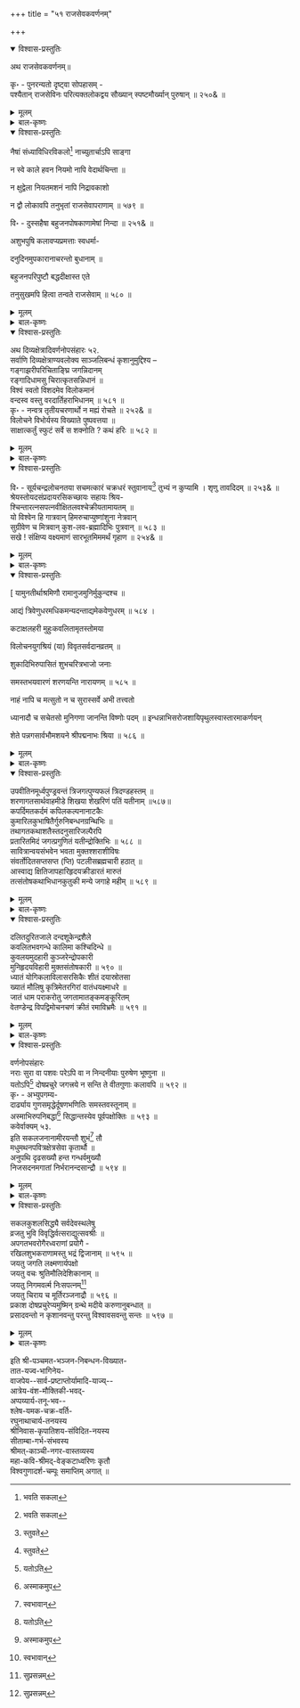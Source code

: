 +++
title = "५१ राजसेवकवर्णनम्"

+++

<details open><summary>विश्वास-प्रस्तुतिः</summary>

अथ राजसेवकवर्णनम्॥

कृ॰ - पुनरन्यतो दृष्ट्वा सोपहासम् -   
पश्यैतान् राजसेविनः परित्यक्तलोकद्वय सौख्यान् स्पष्टमौर्ख्यान् पुरुषान् ॥ २५०& ॥
</details>

<details><summary>मूलम्</summary>

अथ राजसेवकवर्णनम्॥

कृ॰ - पुनरन्यतो दृष्ट्वा सोपहासम् -   
पश्यैतान् राजसेविनः परित्यक्तलोकद्वय सौख्यान् स्पष्टमौर्ख्यान् पुरुषान् ॥ २५०& ॥
</details>

<details><summary>बाल-कृष्णः</summary>

सूत्रमिति । पाणिना हस्तेन निबद्धं त्रिसूत्र्यादिकरणेन निर्मितं, पाणिनिना ऋषिणा बद्धं विरचितं च सूत्रं, यज्ञोपवीतरूपं ग्रन्थरूपं च कण्ठे गले, मुखे च कलयन् उपनयनविधिना, उच्चारणरूपेण च धारयन् सन् अत्रोभयार्थेऽपि "लक्षण हेत्वोः-" इत्यादिना हेतौ शतृप्रत्ययः । तेन सूत्रस्य यथाविधिधारणाद्धेतोरित्यर्थः । अन्यथाऽधिकाराभावात् । सुदृशं स्त्रियं, सुष्ठु ज्ञानं च, अत्र दृशिर्ज्ञानार्थकः । समुद्वहति पाणिग्रहणविधिना स्वीकरोति, प्राप्नोति च । ततः असौ बुधः पण्डितः वर्णादीनां ब्राह्मणादीनां आदिशब्देन ब्रह्मचर्याद्याश्रमग्रहणम् । अक्षरादीनां च    अत्रादिपदेन शब्दादिग्रहः । धर्मान् अध्ययनाध्यापनादीन् ह्रस्व-दीर्घ- पुंलिङ्ग - स्त्रीलिङ्गा- दींश्च बुद्ध्वा ज्ञात्वा विधिवद्यथाविधि प्रयुङ्क्ते आचरति, उच्चारयति च ॥ ५७५ ॥

सख इति । छान्दसान् केवलं वेदमन्त्रपाठकान्, न त्वर्थज्ञान् अर्थचापलेन द्रव्यलोभेन विक्रीयमाणाः मासिकादिवेतनग्रहणेन अध्याप्यमानाः आम्रायाः वेदा यैस्तान् पश्य ॥ २४६& ॥

एतदेव प्रपञ्चयति — आ इति । वित्तचापलेन धनलोभेन आविष्टाः कृतप्रवेशाः, धनार्जनलालसायुक्ता इत्यर्थः । अत एव अप्रहृष्टाः संतोषरहिताः शिष्टा अपि वैदिकाः मासि मासि प्रतिमासं भृतिं वेतनमादाय चिराय संततं वेदान् अध्यापयन्ति शिक्षयन्ति । आः कष्टमिति खेदे ॥ ५७६ ॥

नाध्यापयिष्यन्निति । उपाध्यायलोकाः अध्यापकजनाः शिष्यवर्गान् निगमान् वेदान् श्रमेण स्वोदरनिर्वाहार्थभृतिग्रहणयत्नेन यदि नाध्यापयिष्यन् नाशिक्षयि यन् तर्हि तदा उर्वीतलं भूतलं निर्वेदवादं वेदपाठरहितं अत एव च निर्वितानं यज्ञरहितं " क्रतुविस्तारयोरस्त्री वितानं त्रिषु तुच्छके ।" इत्यमरः । अभविष्यत् किल । अत्र “लिङ्गिमित्ते लृङ् क्रियातिपत्तौ " इत्यनुवर्तमाने "भूते च " इति क्रियाया अनिष्पत्तिरूपेऽर्थे ऌङ् । हन्तेति खेदे । “वेदा हि यज्ञार्थमभिप्रवृत्ताः" इत्यादिवचनप्रामाण्याद्वेदानां यज्ञार्थत्वात्तदभावे यज्ञानामप्यभावः ततश्च भूमौ अन्नाद्यनुत्पत्तेरतीव हानिः स्यादिति भावः । तदुक्तम् - " यज्ञाद्भवति पर्जन्यः पर्जन्यादन्नसंभवः । " इति । एतदभिप्रायमेव भगवानप्याह गीतायाम् - " सहयज्ञाः प्रजाः सृष्ट्वा पुरोवाच प्रजापतिः । अनेन प्रसविष्यध्वमेष वोऽस्त्विष्टकामधुक् ।” इति ॥ ५७७ ॥

विरुद्धमिति । वेदानां अपाये नाशे सति यज्ञानां अभ्युदयः उत्पत्तिः यथाविध्यनुष्ठानमित्यर्थः । न स्यादिति यत् इदं विरुद्धं भाषितं कथितम् । स्मृत्यादावपि तद्विधानादिति भावः॥२४८& ॥

अवगच्छेति । एतत् वेदाध्यापनाभावे निर्वेदवादं निर्वितानं भूतलमित्याद्यस्मत्प्रतिपादितमेव अविरुद्धं यथार्थ, तत्पुनरिति शेषः । अवगच्छ जानीहि ॥ २४९& ॥,

नाम्नेति । यस्मिन् मखे यज्ञे आम्नायज्ञः वेदवित् यजमानतया यष्टृरूपेण स्थितः न भवेत्, तस्यावेदज्ञयजमानस्य समागमतः संसर्गाद्धेतोः सः यज्ञोऽपि न विद्यते आम्नायज्ञो वेदवेत्ता यस्मिन् तथाभूतः वेदविद्यजमानरहित इत्यर्थः । अथवा स यज्ञः नाम्ना संज्ञामात्रेणैव, न तु विधिना वेदमन्त्रपाठाभावात् । न भवेत् किम् ? अपि तु भवेदेवेति कृत्वा जगतो निर्वेदवादत्वेऽतीव महती हानिः स्यादिति भावः ॥ ५७८ ॥

पश्येति । परित्यक्तं लोकद्वयस्य ऐहिकामुष्मिकरूपस्य तत्र यथाविधि कर्मानु- ष्ठानाभावात्परलोकस्य सततराजकार्यपरत्वाद्यथाकालं भोजनसुखनिद्राद्यभावादितर- लोकोपयोगाभावात्तत्तिरस्कारभाजनत्वाच्चास्यापि लोकस्येति बोध्यम् । सौख्यं यैस्तान् अत एव स्पष्टम् अभिव्यक्तं मौर्ख्यं मूर्खत्वं येषां तान् राजसेविनः पुरुषान् पश्य ॥ २५०& ॥
</details>

<details open><summary>विश्वास-प्रस्तुतिः</summary>

नैषां संध्याविधिरविकलो[^732] नाच्युतार्चाऽपि साङ्गा

[^732]:
     भवति सकला


न स्वे काले हवन नियमो नापि वेदार्थचिन्ता ॥

न क्षुद्वेला नियतमशनं नापि निद्रावकाशो

न द्वौ लोकावपि तनुभृतां राजसेवापराणाम् ॥ ५७९ ॥

वि॰ - दुस्सहैषा बहुजनपोषकाणामेषां निन्दा ॥ २५१& ॥

अशुभपुषि कलावप्यप्रमत्ताः स्वधर्मा-

दनुदिनमुपकारानाचरन्तो बुधानाम् ॥

बहुजनपरिपुष्टौ बद्धदीक्षास्त एते

तनुसुखमपि हित्वा तन्वते राजसेवाम् ॥ ५८० ॥
</details>

<details><summary>मूलम्</summary>

नैषां संध्याविधिरविकलो[^732] नाच्युतार्चाऽपि साङ्गा

[^732]:
     भवति सकला


न स्वे काले हवन नियमो नापि वेदार्थचिन्ता ॥

न क्षुद्वेला नियतमशनं नापि निद्रावकाशो

न द्वौ लोकावपि तनुभृतां राजसेवापराणाम् ॥ ५७९ ॥

वि॰ - दुस्सहैषा बहुजनपोषकाणामेषां निन्दा ॥ २५१& ॥

अशुभपुषि कलावप्यप्रमत्ताः स्वधर्मा-

दनुदिनमुपकारानाचरन्तो बुधानाम् ॥

बहुजनपरिपुष्टौ बद्धदीक्षास्त एते

तनुसुखमपि हित्वा तन्वते राजसेवाम् ॥ ५८० ॥
</details>

<details><summary>बाल-कृष्णः</summary>

एतदेव स्पष्टमाह - नैषामिति । एषां राजसेवापराणां जनानां संध्यायाः विधिरनुष्टानम् अविकलः यथोक्तः न भवति, एषामिति प्रतिवाक्यं योजनीयम् । अच्युतस्य भगवतो विष्णोः अर्चा पूजापि साङ्गा संपूर्ण न भवति । एतेन संध्या - पूजादिकं यद्यपि एतैः कृतं तथापि तन्मनःपूर्वकं यथाविधि न भवति, किंतु कथमपि केवलमाचमनादिमात्रेण गन्ध-पुष्पादिमात्रसमर्पणेन चेति बोध्यम् । तथा स्वे प्रातर्मध्याह्नादिशास्त्र- विहिते काले हवनस्य औपासन-वैश्वदेवादेर्नित्यमागन्तुसाधनस्य कर्मणः नियमः नियताचरणरूपः “नियमस्तु स यत्कर्म नित्यमागन्तुसाधनम् ।" इत्यमरः । न भवति । वेदस्य अर्थचिन्ता अभिधेयविचारोऽपि न भवति । एतावता पारलौकिक सौख्याभाव मुक्त्वा ऐहलौकिक माह — नेति । क्षुधः बुभुक्षायाः वेलायां नियतं सम्यकूपाचितं उदरपूर्ति पर्याप्तं वा अशनं भोजनं न, तथा भोजनोत्तरं निशायां वा निद्रायाः अवकाशः अवधिः निश्चिन्ततया प्रातः कालपर्यन्तः कालो वा न अस्ति । एवं राज्ञः सेवापराणां तनुभृतां जनानां द्वौ लोकावपि द्वयोर्लोकयोरपि सौख्ये इत्यर्थः । न भवतः ॥ ५७९॥ दुःसहेति । बहुजनानां पोषकाणां यथोक्ततया तत्कार्यकरणादित्यर्थः । एषां राजसेवकानामेषा त्वत्कृता निन्दा दुःसहा श्रोतुमशक्या ॥ २५१& ॥

अशुभेति । अशुभानि पापसंपादकानि कर्माणि पुष्णाति वर्धयतीति तत्पुषि कलौ युगेऽपि स्वधर्मात् स्वाचारात् अप्रमत्ताः स्वाचारे सावधानाः सन्त इत्यर्थः । बहूनां स्वकीयानां जनानां परिपुष्टौ परिपोषणे बद्धा स्वीकृता दीक्षा व्रतं यैस्ते एते राजसेवकाः अनुदिनं प्रतिदिनं बुधानां पण्डितानां उपकारान् आचरन्तः कुर्वन्तः सन्तः, तनुसुखं शरीरसुखं यथाकालं पर्याप्तभोजन-निद्रादिरूपमपि हित्वा त्यक्त्वा राज्ञः सेवां तन्वते कुर्वन्ति । यथाकालं भोजन निद्राद्यसेवनं संध्या-पूजाद्यनाचरणं चापि लोकोपकारार्थमेव ततश्चोत्तमलोकप्राप्तिरत्रापि मानश्चेति द्वयमपि सिध्यतीतिभावः ॥ ५८० ॥
</details>

<details open><summary>विश्वास-प्रस्तुतिः</summary>

अथ दिव्यक्षेत्रादिवर्णनोपसंहारः ५२.   
सर्वाणि दिव्यक्षेत्राण्यवलोक्य साञ्जलिबन्धं कृशानुमुद्दिश्य –   
गङ्गाझरीपरिचिताङ्घ्रि जगन्निदानम्   
रङ्गादिधामसु चिरात्कृतसन्निधानं ॥   
विश्वं स्वतो विशदमेव विलोकमानं   
वन्दस्व वस्तु वरदार्तिहराभिधानम् ॥ ५८१ ॥   
कृ॰ - नन्वत्र तृतीयचरणार्थो न मह्यं रोचते ॥ २५२& ॥   
विलोचने विभोर्यस्य विख्याते पुष्पवत्तया ॥   
साक्षात्कर्तुं स्फुटं सर्वे स शक्नोति ? कथं हरिः ॥ ५८२ ॥
</details>

<details><summary>मूलम्</summary>

अथ दिव्यक्षेत्रादिवर्णनोपसंहारः ५२.   
सर्वाणि दिव्यक्षेत्राण्यवलोक्य साञ्जलिबन्धं कृशानुमुद्दिश्य –   
गङ्गाझरीपरिचिताङ्घ्रि जगन्निदानम्   
रङ्गादिधामसु चिरात्कृतसन्निधानं ॥   
विश्वं स्वतो विशदमेव विलोकमानं   
वन्दस्व वस्तु वरदार्तिहराभिधानम् ॥ ५८१ ॥   
कृ॰ - नन्वत्र तृतीयचरणार्थो न मह्यं रोचते ॥ २५२& ॥   
विलोचने विभोर्यस्य विख्याते पुष्पवत्तया ॥   
साक्षात्कर्तुं स्फुटं सर्वे स शक्नोति ? कथं हरिः ॥ ५८२ ॥
</details>

<details><summary>बाल-कृष्णः</summary>

गङ्गेति । गङ्गायाः झर्या प्रवाहेण परिचितौ समाश्रितौ अङ्गी चरणौ यस्य तत्, पक्षे गङ्गाझर्या परिचिता सततनिवासरूपेणाश्रिताः अङ्गयः शिफा इव अङ्गयः जटा इत्यर्थः । यस्य तत् इति च जगतो विश्वस्य निदानमादिकारणं उत्पादकमिति यावत् । अत एव विश्वं स्वसृष्टं निखिलं जगत् स्वत एव विशदं सुप्रसन्नं यथा भवति तथा विलोकमानं रङ्गादिधामसु श्रीरङ्ग द्वारावती - जम्बूकेश्वरप्रभृतिषु पुण्यक्षेत्रेषु चिरात् बहुकालपर्यन्तं कृतं संनिधानं सामीप्यं येन तथाभूतं अत एव वरदानि इच्छित फलप्रदानि आर्तिहराणि तापत्रयादिपीडापरिहराणि च अभिधानानि हरि श्रीकृष्ण- हर शिव-साम्बादीनि नामानि यस्य तत् वसति निखिलप्राणिनां मनसि इति वस्तु निखिलप्राणिमात्रान्तर्यामिरूपमिति यावत् । 'वस निवासे' इति धातोः “वसे- स्तुन्" इत्यौणादिकस्तुन् प्रत्ययः । परमात्मरूपं वन्दस्व अभिवादय । हे कृशानो ! त्वमिति शेषः ॥ ५८१ ॥

अत्रेति । अत्र श्लोके तृतीयचरणस्य 'विश्वं स्वतः' इत्यादेः अर्थः स्वत एव जगदवलोकनकर्तृत्वरूपः मह्यं न रोचते ॥ २५२& ॥

विलोचन इति । यस्य विभोः प्रभोः विलोचने द्वे नेत्रे, अत्र द्विवचनेन तृतीय- नेत्राभावः सूचितः । पुष्पं तदाकारो दृष्टिप्रतिबन्धकरः कनीनिकायां जायमानो रोग- विशेषः अस्ति ययोस्ते तयोर्भावस्तत्ता तया, "पुष्पं विकास आर्तवे । धनदस्य विमाने च कुसुमे नेत्ररुज्यपि ।" इति हैमः । पुष्पवन्तौ चन्द्रसूर्यौ तद्रूपेण चेति । विख्याते प्रसिद्धे स्तः । स हरिः विष्णुः, न तु हरः, तस्य तृतीयलोचनस्य विद्यमानत्वादित्यर्थः । सर्वं विश्वं साक्षात् प्रत्यक्षं स्फुटं कर्तुं स्पष्टतया द्रष्टुं कथं शक्नोति समर्थो भवति ? वस्तुतस्तु ‘विलोचने विख्याते पुष्पवत्तया' इत्युपलक्षणम् । तेन श्रोत्रे दिशः पादौ भूमिः, उदरमाकाशः, इत्यादि यथायथमूह्यम् । तेन च विश्वव्यापकतोक्ता । ततश्च य एवं तद्रूपतया व्यापकः स हरिः स्वस्मात् विश्वं पृथकू द्रष्टुं - कथं शक्नोतीति प्रश्नाभिप्रायः ॥ ५८२ ॥
</details>

<details open><summary>विश्वास-प्रस्तुतिः</summary>

वि॰ - सूर्यचन्द्रलोचनतया सचमत्कारं चक्रधरं स्तुवानाय[^733] तुभ्यं न कुप्यामि । शृणु तावदिदम् ॥ २५३& ॥   
श्रेयस्तोयदसंप्रदायरसिकच्छायः सहायः श्रिय-   
श्चिन्तारत्नसपत्नवीक्षितलवश्चेक्रीयतामायतम् ॥   
यो विश्वेन हि गात्रवान् हिमरुचाप्युष्णांशुना नेत्रवान्   
सुग्रीवेण च मित्रवान् कुश-लव-ब्रह्मादिभिः पुत्रवान् ॥ ५८३ ॥   
सखे ! संक्षिप्य वक्ष्यमाणं सारभूतमिममर्थं गृहाण ॥ २५४& ॥

[^733]:
     स्तुवते
</details>

<details><summary>मूलम्</summary>

वि॰ - सूर्यचन्द्रलोचनतया सचमत्कारं चक्रधरं स्तुवानाय[^733] तुभ्यं न कुप्यामि । शृणु तावदिदम् ॥ २५३& ॥   
श्रेयस्तोयदसंप्रदायरसिकच्छायः सहायः श्रिय-   
श्चिन्तारत्नसपत्नवीक्षितलवश्चेक्रीयतामायतम् ॥   
यो विश्वेन हि गात्रवान् हिमरुचाप्युष्णांशुना नेत्रवान्   
सुग्रीवेण च मित्रवान् कुश-लव-ब्रह्मादिभिः पुत्रवान् ॥ ५८३ ॥   
सखे ! संक्षिप्य वक्ष्यमाणं सारभूतमिममर्थं गृहाण ॥ २५४& ॥

[^733]:
     स्तुवते
</details>

<details><summary>बाल-कृष्णः</summary>

सूर्य-चन्द्रेति । सूर्य-चन्द्रलोचनतया तद्रूपेणेत्यर्थः । सचमत्कारं अर्थद्वयबोधकशब्दप्रयोगसहितं यथा तथा चक्रधरं विष्णुं स्तुवानाय तस्य स्तुतिं कुर्वते तुभ्यं न कुप्यामि । " क्रुध द्रुह – ” इत्यादिना चतुर्थी । वस्तुतो दूषणाभावादित्यर्थः ॥ २५३॥

श्रेय इति । तोयदस्य मेघस्य संप्रदायः रीतिः वर्णरूप इत्यर्थः । तस्मिन् रसिका छाया कान्तिर्यस्य सः, पक्षे तोयदानां संप्रदायो मार्गः व्योमरूपः स एव रसिकाः स्निग्धाः छाया इव छायाः केशाः यस्य सः भगवान् व्योमकेशः शिव इत्यर्थः । श्रियः लक्ष्म्याः, अणिमाद्यष्टविधैश्वर्यस्य च "लक्ष्मी - सरखती-धा ( ? ) त्रिवर्गसंपद-विभूति-शोभासु । उपकरणवेशरचनाविधानेषु च श्रीरिति प्रथिता । " इति व्याडिः । सहायः पतिः, पोषकच अत एव चिन्तारत्नं चिन्तामणिः तस्य सपत्नः सदृशः वीक्षितस्य अवलोकनस्य लवः लेशः कटाक्ष इत्यर्थः । यस्य सः भक्तेभ्य इष्टफलप्रद इत्यर्थः । आयतं विस्तृतं श्रेयः चेक्रीयतां भृशं करोतु । करोतेर्यङि " रीङ् ऋतः " इति रीङादेशः । कथंभूतः सः । यः प्रभुः विश्वेन गात्रवान् देहवान् " आत्मा वा इदमेक एवाम आसीत् " " स भूमिं विश्वतो वृत्वाऽत्यतिष्ठद्दशाङ्गुलम् । पुरुष एवेदं सर्व" इत्यादिश्रुतिभ्यः । हिरवधारणार्थकः । हिमा शीतला रुक् कान्तिर्यस्य सः तेन चन्द्रेण अपिः समुच्चायकः । उष्णाः अंशवः किरणाः, ज्वालाच यस्य तेन सूर्येण अग्निना चापि नेत्रवान् चन्द्र- सूर्यनेत्रो विष्णुः, अग्निनेत्रः शिवश्चेत्यर्थः । सुग्रीवेण एतन्नामकवानरेण मित्रवान् स्नेहसंपादकः, रामावतारे इत्यर्थः । कुशः लवश्व, एतौ रामावतारोत्पन्नौ । ब्रह्मा च ते आदयः मुख्याः येषु इन्द्रादिषु तैः, पक्षे कुशलं कल्याणं वान्ति प्राप्नुवन्तीति कुशलवाः अखण्डकल्याणसंपन्ना इत्यर्थः । ये ब्रह्मादयः आदिशब्देन विष्णु-शक्रा- दिग्रहणम् । तैश्च पुत्रवान् पुत्रयुक्तः । एतादृशमहासामर्थ्यसंपन्नः शिवो विष्णुश्चेति बोध्यम् ॥ ५८३ ॥

सख इति । संक्षिप्य सर्वमप्येकीकृत्य अत एव सारभूतं वक्ष्यमाणं अनुपदमेव कथ्यमानं अर्थमभिधेयं गृहाण शृणु ॥ २५४& ॥
</details>

<details open><summary>विश्वास-प्रस्तुतिः</summary>

[ यामुनतीर्थाश्रमिणौ रामानुजमुनिर्मुकुन्दश्च ॥

आद्यं त्रिवेणुधरमधिकमन्यदन्ताद्यमेकवेणुधरम् ॥ ५८४ ।

कटाक्षलहरी मुहुःकवलितामृतस्तोमया

विलोचनयुगश्रियं (या) विवृतसर्वदानव्रतम् ॥

शुकादिभिरुपासितं शुभचरित्रभाजो जनाः

समस्तभयवारणं शरणयन्ति नारायणम् ॥ ५८५ ॥

नाहं नापि च मत्सुतो न च सुरास्सर्वे अभी तत्त्वतो

ध्यानादौ च सचेतसो मुनिगणा जानन्ति विष्णोः पदम् ॥ इन्धन्नाभिसरोजशायिपृथुलस्वास्तारमाकर्णयन्

शेते पन्नगसार्वभौमशयने श्रीपद्मनाभः श्रिया ॥ ५८६ ॥
</details>

<details><summary>मूलम्</summary>

[ यामुनतीर्थाश्रमिणौ रामानुजमुनिर्मुकुन्दश्च ॥

आद्यं त्रिवेणुधरमधिकमन्यदन्ताद्यमेकवेणुधरम् ॥ ५८४ ।

कटाक्षलहरी मुहुःकवलितामृतस्तोमया

विलोचनयुगश्रियं (या) विवृतसर्वदानव्रतम् ॥

शुकादिभिरुपासितं शुभचरित्रभाजो जनाः

समस्तभयवारणं शरणयन्ति नारायणम् ॥ ५८५ ॥

नाहं नापि च मत्सुतो न च सुरास्सर्वे अभी तत्त्वतो

ध्यानादौ च सचेतसो मुनिगणा जानन्ति विष्णोः पदम् ॥ इन्धन्नाभिसरोजशायिपृथुलस्वास्तारमाकर्णयन्

शेते पन्नगसार्वभौमशयने श्रीपद्मनाभः श्रिया ॥ ५८६ ॥
</details>

<details><summary>बाल-कृष्णः</summary>

इतः परं ' यामुनतीर्थ - इत्यादयो द्वादश श्लोकाः अस्मत्संपादितादर्श- पुस्तकेऽन्येषु पुस्तकेषु च नैवोपलभ्यन्ते । किन्तु अत्रत्यमुद्रितैकस्मिन् पुस्तके एव दृश्यन्ते । अत एव ते रामानुजीयमतपक्षपातिना केनचित्प्रक्षिप्ता एवेति भाति, तेषु कतिचिदतीव विसंबद्धाः पूर्वापरसंबन्ध रहिताश्च कतिचिच्च सुसंबद्धाः इति ये प्रतीतास्ते एवात्र मूले निवेशिताः यथामति व्याख्याताश्चापि -- यामुनेति । यामुनतीर्थेन एतन्नामकगुरुणा प्रोक्तः उपदिष्ट इति यावत् । आश्रमः चतुर्थः संन्यासः अस्यास्तीति तदाश्रमी, यमुनैव यामुनं तच्च तत्तीर्थे च यामुनतीर्थं तत्र तत्संनिधावित्यर्थः । आश्रमः निवासः यस्यास्तीति तदाश्रमी तौ, एकः रामानुजमुनिः अन्यश्च मुकुन्दः श्रीकृष्णः । द्वयोस्तारतम्यमाह - - आद्यं प्रथमं श्रीरामानुजरूपं त्रिवेणुधरं संन्यासाश्रमित्वात् त्रिदण्डधरं अत एव अधिकं अन्यस्मात् श्रेष्ठं, अन्य- मुकुन्दात्मकं च एकस्यैव वेणोः वाद्यविशेषस्य धरं धारकं अत एव अन्तः लुप्तः आद्य इति शब्दो यस्मात् तथाभूतं, पूर्वस्मान्नयूनमित्यर्थः । वस्तुतस्तु अन्तः प्रलयः आद्यः सर्गश्च अर्थाज्जगतः तौ यस्मात् तत् एतदुपलक्षणं स्थितेरपि । तेन जगतः सर्ग- स्थितिलयकरमित्यर्थः ॥ ५८४ ॥

कटाक्षेति । कटाक्षाणां अपाङ्गदर्शनानां लहरीभिः मुहुर्वारंवारं कवलितः ग्रस्तः अमृतस्य स्तोमः निधिर्यया तया विलोचनयोर्नेत्रयोर्युगस्य द्वयस्य श्रिया विवृतं प्रकटीकृतं सर्वदानस्य भक्तेभ्यः सर्वस्वार्पणस्य व्रतं येन तं शुकादिभिः, आदिशब्देन नारद-सनकादिमुनिग्रहणम् । मुनिभिः उपासितं सेवितं, समस्तानां सकलानां भयानां वारणं निवारणं यस्मात् तं नारायणं शुभानि कल्याणावहानि चरित्राणि भजन्तीति तद्भाजः, सत्कर्मकर्तार इत्यर्थः । जनाः शरणयन्ति शरणं कुर्वन्ति, स्वरक्षकं ज्ञात्वा भजन्तीत्यर्थः ॥ ५८५ ॥

नाहमिति । इन्धत् दीप्तिमत् यन्नाभिसरोजं नाभिकमलं तस्मिन् शायिनः निवासिनः अर्थाद्ब्रह्मणः पृथुलं महान्तम् उचैरुच्चारितमित्यर्थः । स्वास्तारं वेदमन्त्रयुक्तं निजस्तवं आकर्णयन् शृण्वन् पन्नगसार्वभौमशयने श्रीशेषशयने श्रीपद्मनाभः विष्णुः श्रिया लक्ष्म्या सह शेते स्वपिति कीदृशं वास्तारं विष्णोर्भगवतः पदं अहं न जानामि, मम सुतः पुत्रोऽपि न जानाति, किंच अमी शकादयः सुरा देवा अपि न जानन्ति, किंतु ध्यानादौ तद्रूपैकतानचित्तवृत्त्यादौ आदिशब्देन धारणा-समाध्यादेः ग्रहणम् । सचेतसः सावधानान्तःकरणाः मुनिगणा एव तत्त्वतो जानन्ति ॥५८६॥
</details>

<details open><summary>विश्वास-प्रस्तुतिः</summary>

उपवीतिनमूर्ध्वपुण्ड्रवन्तं त्रिजगत्पुण्यफलं त्रिदण्डहस्तम् ॥   
शरणागतसार्थवाहमीडे शिखया शेखरिणं पतिं यतीनाम् ॥५८७॥   
कपर्दिमतकर्दमं कपिलकल्पनानाटकैः   
कुमारिलकुभाषितैर्गुरुनिबन्धनग्रन्थिभिः ॥   
तथागतकथाशतैस्तदनुसारिजल्पैरपि   
प्रतारितमिदं जगत्प्रगुणितं यतीन्द्रोक्तिभिः ॥ ५८८ ॥   
सावित्रान्वयसंभवेन भवता मुक्तश्शराशीविषः   
संवर्तोदितसप्तसप्त (प्ति) पटलीसब्रह्मचारी हठात् ॥   
आस्वाद्य क्षितिजापहारिहृदयक्रीडारतं मारुतं   
तत्संतोषकथाभिधानकुतुकी मन्ये जगाहे महीम् ॥ ५८९ ॥
</details>

<details><summary>मूलम्</summary>

उपवीतिनमूर्ध्वपुण्ड्रवन्तं त्रिजगत्पुण्यफलं त्रिदण्डहस्तम् ॥   
शरणागतसार्थवाहमीडे शिखया शेखरिणं पतिं यतीनाम् ॥५८७॥   
कपर्दिमतकर्दमं कपिलकल्पनानाटकैः   
कुमारिलकुभाषितैर्गुरुनिबन्धनग्रन्थिभिः ॥   
तथागतकथाशतैस्तदनुसारिजल्पैरपि   
प्रतारितमिदं जगत्प्रगुणितं यतीन्द्रोक्तिभिः ॥ ५८८ ॥   
सावित्रान्वयसंभवेन भवता मुक्तश्शराशीविषः   
संवर्तोदितसप्तसप्त (प्ति) पटलीसब्रह्मचारी हठात् ॥   
आस्वाद्य क्षितिजापहारिहृदयक्रीडारतं मारुतं   
तत्संतोषकथाभिधानकुतुकी मन्ये जगाहे महीम् ॥ ५८९ ॥
</details>

<details><summary>बाल-कृष्णः</summary>

उपवीतिनमिति । उपवीतिनं यज्ञोपवीतयुक्तं, रामानुजीय संप्रदाये संन्यासिनामपि यज्ञोपवीत धारणविधानात् । ऊर्ध्वपुण्ड्रेण भाले ऊर्ध्ववर्तिगोपीचन्दनतिलकेन युक्तं त्रिजगतः त्रैलोक्यस्य पुण्यफलं मूर्तिमत्, त्रयो दण्डाः " वाग्दण्डोऽथ मनो- दण्ड : कायदण्डस्तथैव च । यस्यैते निहिता बुद्धौ त्रिदण्डीति स उच्यते ॥" इत्यनेन संन्यासिनो विहितास्ते हस्ते स्वाधीना यस्य सः तं शिखया शेखरिणं शिरोभूषणयुक्तं शरणागतानां सार्थवाहं धनिकं अभीष्टपूरकत्वात् । यतीनां संन्यासिनां पतिं श्रीरामानुजं ईडे स्तौमि । एतद्वर्णनेन श्रीरामानुजयतीनां शिखात्यागो नोक्त इति भाति ॥५८७॥

कपर्दीति । कपर्दिनः शिवस्य यन्मतं शैवागमप्रोक्तं जटाकौपीनादिधारणरूपं यथाशास्त्राचारराहित्यादिकं च तेन कर्दमं कर्दमसदृशकालुष्ययुक्तं, एतद्वर्णनं केवलमेकदेशि पक्षपातयुक्तं तत्त्वविवेकशून्यं चेति ज्ञेयम् । कपिलस्य मुनेः कल्पना नाटकैः श्रुत्यादिप्रामाण्याङ्गीकारपूर्वकं केवलं मनः कल्पितलोकमोहकैः सांख्यशास्त्रवचनरूपैः, कुमारिलस्य मीमांसाशास्त्रप्रवर्तकस्य कुत्सितैर्भाषितैः, ईश्वरास्तित्वानङ्गीकारात् । अत एव गुरूणि महान्ति बन्धनानि पुनः पुनर्जन्म-मरणादिरूपाणि येभ्यस्तथाभूतैर्ग्रन्थिभिः तत्सदृशैरित्यर्थः । तथागतस्य बुद्धस्य "सर्वज्ञः सुगतो बुद्धो धर्मराजस्तथागतः " इत्यमरः ।कथाशतैः, तदनुसारिणां बुद्धमतानुयायिनां जल्पैर्भाषणैश्चापि इदं जगत् प्रतारितं वञ्चितं, तत् यतीन्द्रस्य रामानुजस्य उक्तिभिः उपनिषद्भाष्यादिग्रन्थरूपाभिः प्रकर्षेण गुणितं व्यवस्थापितम् ॥ ५८८ ॥

सावित्रेति । हे राम ! इति शेषः । सवितुः सूर्यस्यायं सावित्रः स चासावन्वयो वंशश्च तत्र संभव उत्पत्तिर्यस्य तेन भवता त्वया, दशाननवधेच्छयेति शेषः । शरो बाण एव आशीविषः सर्पः यो मुक्तः खशरासनात्प्रेरितः सः संवर्ते प्रलये “संवर्तः प्रलयः कल्पः" इत्यमरः । उदिता उदयं प्राप्ता ये सप्त सप्तसंख्याकाः सप्तयोऽश्वा येषां ते "घोटके वीति- तुरग - तुरङ्गाश्व- तुरङ्गमाः । वाजि - वाहावे - गन्धर्व - हय-सैन्धव- सप्तयः ।" इत्यमरः । सप्तसप्तयः सूर्याः तेषां पटली समुदायः तया सब्रह्मचारी सदृशः सन्, हठात् प्रसह्य क्षितिजापहारिणः सीतापहर्तुं रावणस्य हृदयक्रीडायां रत- मासक्तं मारुतं प्राणवायुं आखाद्य भक्षयित्वा रावणप्राणमपहृत्येत्यर्थः । तेन रावण- हृत्स्थवातास्वादनेन यः संतोषस्तस्माद्धेतोः कथाभिधानस्य श्रीरामचरितकथनस्य कुतुकं कौतुकं यस्यास्तीति तत्कुतुकी सन् महीं पृथ्वीं जगाहे लुलोड इति अहं मन्ये । स एवायं सांप्रतं रामानुजरूपेणावततारेति मन्ये इत्यर्थः ॥ ५८९ ॥
</details>

<details open><summary>विश्वास-प्रस्तुतिः</summary>

दलितदुरितजाले दन्दशूकेन्द्रशैले   
कवलितभवगन्धे कालिमा कश्चिदिन्धे ॥   
कुवलयमुदहारी कुञ्जरेन्द्रोपकारी   
मुनिहृदयविहारी मुक्तसंतोषकारी ॥ ५९० ॥   
ध्यातं योगिकलाविलासरसिकैः शीतं दयास्रोतसा   
ख्यातं मौलिषु कृत्रिमेतरगिरां वातंधयक्ष्माधरे ॥   
जातं धाम पराकरोतु जगतामातङ्कमङ्कूरितम्   
वेतण्डेन्द्र विपद्विमोचनचणं क्रीतं रमाविभ्रमैः ॥ ५९१ ॥
</details>

<details><summary>मूलम्</summary>

दलितदुरितजाले दन्दशूकेन्द्रशैले   
कवलितभवगन्धे कालिमा कश्चिदिन्धे ॥   
कुवलयमुदहारी कुञ्जरेन्द्रोपकारी   
मुनिहृदयविहारी मुक्तसंतोषकारी ॥ ५९० ॥   
ध्यातं योगिकलाविलासरसिकैः शीतं दयास्रोतसा   
ख्यातं मौलिषु कृत्रिमेतरगिरां वातंधयक्ष्माधरे ॥   
जातं धाम पराकरोतु जगतामातङ्कमङ्कूरितम्   
वेतण्डेन्द्र विपद्विमोचनचणं क्रीतं रमाविभ्रमैः ॥ ५९१ ॥
</details>

<details><summary>बाल-कृष्णः</summary>

दलितेति । दलितं विनाशितं दुरितानां पापानां जालं समूहो येन तस्मिन् कवलितः भक्षितः विनाशित इति यावत् । भवस्य संसारस्य गन्धः संबन्धो येन तस्मिन् “गन्धो गन्धक आमोदे लेशे संबन्ध - गर्वयोः ।" इति यादवः । दन्दशूके- न्द्रशैले शेषाद्री कुवलयानां कमलानां मुदं हरतीति यथाभूतः कुञ्जरेन्द्रोपकारी गजेन्द्रोद्धारकः मुक्तानां संतोषं करोतीति तत्कारी अत एव मुनीनां मननशीलानां हृदयेऽन्तःकरणे विहर्तुं शीलं यस्येति तथाभूतः कश्चिदलौकिकः कालिमा नीलिमा श्रीनिवासरूपः इन्धे प्रकाशते ॥ ५९० ॥

ध्यातमिति । दयायाः स्रोतसा प्रवाहेण शीतम् अत एव योगिनां कलानां ध्यान-धारणादीनां ये विलासा आनन्दास्तेषु रसिकैः सततं योगाभ्यासासक्त चित्तैरित्यर्थः । ध्यातं कृत्रिमेतरगिरां वेदवाणीनां मौलिषु उपनिषत्सु ख्यातं प्रसिद्धं वेतण्डेन्द्रस्य गजेन्द्रस्य विपद्विमोचनेन ग्राहकृतदुःखनिवारणेन वित्तं ख्यातमिति तच्चणं " तेन वित्तः" इति चणम् प्रत्ययः । रमाया लक्ष्म्याः विभ्रमैर्विलासैः क्रीतं वशीकृतं वातंधयक्ष्माधरे शेषशैले जातमुत्पन्नं, वातंधयेत्यत्र "वातं शुनी-तिल " इत्यादिवार्तिकेन वातोपपदस्य घेटः खश् “अरुर्द्विषद् - " इत्यादिना मुमागमश्च । धाम तेजः अङ्कुरितमुत्पन्नं जगतां आतङ्कं तापं "रुक्-ताप-शङ्कास्वातङ्कः" इत्यमरः । पराकरोतु दूरीकरोतु ॥ ५९१ ॥
</details>

<details open><summary>विश्वास-प्रस्तुतिः</summary>

वर्णनोपसंहारः   
नराः सुरा वा पशवः परेऽपि वा न निन्दनीयाः पुरुषेण भूष्णुना ॥   
यतोऽपि[^734] दोषप्रचुरे जगत्त्रये न सन्ति ते वीतगुणाः कलावपि ॥ ५९२ ॥   
कृ॰ - अभ्युपगम्य-   
दार्ढ्याय गुणसमृद्धेर्दूषणभणितिः समस्तवस्तूनाम् ॥   
अस्माभिरुपनिबद्धा[^735] सिद्धान्तस्येव पूर्वपक्षोक्तिः ॥ ५९३ ॥   
कवेर्वाक्यम् ५३.   
इति सकलजनानामीरयन्तौ शुभं[^736] तौ   
मधुमथनपवित्रक्षेत्रसेवा कृतार्थौ ॥   
अनुपथि दृढसख्यौ हन्त गन्धर्वमुख्यौ   
निजसदनमगातां निर्भरानन्दसान्द्रौ ॥ ५९४ ॥

[^734]:
     यतोऽति


[^735]:
     अस्माकमुप


[^736]:
     स्वभावान्
</details>

<details><summary>मूलम्</summary>

वर्णनोपसंहारः   
नराः सुरा वा पशवः परेऽपि वा न निन्दनीयाः पुरुषेण भूष्णुना ॥   
यतोऽपि[^734] दोषप्रचुरे जगत्त्रये न सन्ति ते वीतगुणाः कलावपि ॥ ५९२ ॥   
कृ॰ - अभ्युपगम्य-   
दार्ढ्याय गुणसमृद्धेर्दूषणभणितिः समस्तवस्तूनाम् ॥   
अस्माभिरुपनिबद्धा[^735] सिद्धान्तस्येव पूर्वपक्षोक्तिः ॥ ५९३ ॥   
कवेर्वाक्यम् ५३.   
इति सकलजनानामीरयन्तौ शुभं[^736] तौ   
मधुमथनपवित्रक्षेत्रसेवा कृतार्थौ ॥   
अनुपथि दृढसख्यौ हन्त गन्धर्वमुख्यौ   
निजसदनमगातां निर्भरानन्दसान्द्रौ ॥ ५९४ ॥

[^734]:
     यतोऽति


[^735]:
     अस्माकमुप


[^736]:
     स्वभावान्
</details>

<details><summary>बाल-कृष्णः</summary>

नरा इति । भूष्णुना भवनशीलेन भूधातोः “ग्ला-जि- स्थश्च ग्नुः" इति चकारात् ग्नुप्रत्ययः । “भूष्णुर्भविष्णुर्भविता वर्तिष्णुर्वर्तनः समौ ।" इत्यमरः । पुरुषेण नराः मनुष्याः, वा चकारार्थकः । सुरा देवाश्च पशवः, परे पक्ष्यादयोऽपि च न निन्दनीयाः । यतो यस्मात् कारणात् दोषैः प्रचुरे बहुलेsपि जगत्रये त्रैलोक्ये अस्मिन् कलियुगेऽपि ये वीताः गताः गुणाः येषां तथाभूताः जनाः ते सर्वेऽपि न सन्ति । किंतु केचिद्गुणयुक्ता अपि सन्तीत्यर्थः ॥ ५९२ ॥

अभीति । अभ्युपगम्य तदुक्तं सर्वमप्यङ्गीकृत्य -

दार्ढ्यायेति । अस्माभिः उपनिबद्धा आरोपिता दूषणानां भणितिर्भाषणं सम- स्तानां सर्वेषां वस्तूनां पदार्थानां गुणसमृद्धेः दार्ढ्याय दृढीकरणायैव भवति, न वस्तुतः । कथमिव । सिद्धान्तस्य कस्यापि शास्त्रीयप्रमेयस्य दृढीकरणाय पूर्वपक्षोक्तिरिव ॥ २९३ ॥

एवं कथनीयमुक्त्वोपसंहरति- इतीति । इत्येवंप्रकारेण सकलानां जनानां शुभं कल्याणं, क्वचित् 'स्वभावान्' इति पाठः । ईरयन्तौ कथयन्तौ अनुपथि प्रतिमार्गे मधोः एतन्नामक दैत्यस्य, मधुशब्दस्य वसन्तवाचकतया लक्षणया तन्मित्रस्य मदनस्य च मथनः विनाशकः विष्णुः शिवश्च तयोः पवित्राणि यानि क्षेत्राणि श्रीरङ्ग- वाराणस्यादीनि तेषां सेवया कृतार्थी दृढं सख्यं, मैत्री ययोस्तौ अत एव निर्भरानन्देन अतिशयहर्षेण सान्द्रौ परिपूर्णौ हन्तेत्यानन्दे । गन्धर्वाणां मुख्यौ कृशानु- विश्वावसू निजसदनं गन्धर्वलोकं अगातां जग्मतुः ॥ ५९४ ॥
</details>

<details open><summary>विश्वास-प्रस्तुतिः</summary>

सकलकुशलसिद्ध्यै सर्वदेवस्थलेषु   
व्रजतु भुवि विवृद्धिर्वत्सराद्युत्सवश्रीः ॥   
अपगतभवरोगैरध्वराणां प्रयोगै -   
रखिलशुभकराणामस्तु भद्रं द्विजानाम् ॥ ५९५ ॥   
जयतु जगति लक्ष्मणार्यपक्षो   
जयतु वचः श्रुतिमौलिदेशिकानाम् ॥   
जयतु निगमवर्त्म निःसपत्नम्[^737]   
जयतु चिराय च मूर्तिरञ्जनाद्रौ ॥ ५९६ ॥   
प्रकाश दोषप्रचुरेप्यमुष्मिन् ग्रन्थे मदीये करुणानुबन्धात् ॥   
प्रसादवन्तो न कृशानवन्तु परन्तु विश्वावसवन्तु सन्तः ॥ ५९७ ॥

[^737]:
     सुप्रसन्नम्
</details>

<details><summary>मूलम्</summary>

सकलकुशलसिद्ध्यै सर्वदेवस्थलेषु   
व्रजतु भुवि विवृद्धिर्वत्सराद्युत्सवश्रीः ॥   
अपगतभवरोगैरध्वराणां प्रयोगै -   
रखिलशुभकराणामस्तु भद्रं द्विजानाम् ॥ ५९५ ॥   
जयतु जगति लक्ष्मणार्यपक्षो   
जयतु वचः श्रुतिमौलिदेशिकानाम् ॥   
जयतु निगमवर्त्म निःसपत्नम्[^737]   
जयतु चिराय च मूर्तिरञ्जनाद्रौ ॥ ५९६ ॥   
प्रकाश दोषप्रचुरेप्यमुष्मिन् ग्रन्थे मदीये करुणानुबन्धात् ॥   
प्रसादवन्तो न कृशानवन्तु परन्तु विश्वावसवन्तु सन्तः ॥ ५९७ ॥

[^737]:
     सुप्रसन्नम्
</details>

<details><summary>बाल-कृष्णः</summary>

सकलेति । सर्वदेवानां विष्णुशिवादीनां स्थलेषु वत्सराद्युत्सवानां वत्सरादि- तिथौ विहितानां ध्वजारोपणादीनां श्रीः शोभा सकलानां जनानां कुशलस्य कल्याणस्य सिद्ध्यै भुवि विवृद्धिं व्रजतु गच्छतु । तथा अपगतः भवरोगः संसाररोगः येभ्यस्तथाभूतैरध्वराणां यज्ञानां प्रयोगैरनुष्ठानैः अखिलस्य सर्वस्यापि जनस्य शुभकराणां कल्याणकराणां द्विजानां ब्राह्मणानां भद्रं कल्याणम् अस्तु ॥ ५९५ ॥

जयत्विति । जगति लक्ष्मणार्यस्य श्रीरामानुजस्य पक्षो विशिष्टाद्वैतरूपः सिद्धान्तः जयतु, पक्षे लक्ष्मणस्य आर्य : ज्येष्ठ भ्राता श्रीरामः तस्य पक्षः शिवोपासनारूपश्चेत्यर्थः । श्रुतिमौलिदेशिकानां वेदान्ताचार्याणां वचः उपदेशरूपं च जयतु सर्वोत्कर्षेण वर्ततां निःसपत्नं शत्रुरहितं दुस्तर्कप्रतिपादनरहितमिति यावत् । निगमवर्त्म वेदमार्गश्च जयतु, अञ्जनाद्रौ नीलपर्वते मूर्तिः श्रीनिवासरूपा चापि चिराय बहुकालपर्यन्तं जयतु सर्वोत्कर्षेण वर्तताम् । इति पद्यद्वयप्रतिपादितं शिष्टाचारपरिप्राप्तं ग्रन्थान्ते मङ्गलाचरणं बोध्यम् ॥ ५९६ ॥

एवं समाप्तिमङ्गलं कृत्वा विद्वत्प्रार्थनां विधत्ते - प्रकाशेति । अमुष्मिन् मदीये मया रचिते विश्वगुणादर्शनाम्नि, प्रकाशाः प्रसिद्धाः दोषाः वस्तूनां कृशानुप्रतिपादिता इत्यर्थः । यस्मिन् तथाभूतेऽपि ग्रन्थे करुणायाः दयाया अनुबन्धात् संबन्धात् सन्तो विद्वांसः प्रसादवन्तः प्रसन्नान्तःकरणयुक्ताः सन्तः न कृशानवन्तु कृशानुवत् नाचरन्तु दोषबुद्धियुक्ता न भवन्दित्यर्थः । परन्तु सर्वे विश्वावसवन्तु विश्वावसुवद्गुणमात्रग्रहणतत्परा भवन्त्वित्यर्थः । 'विश्वावसवन्तु' 'कृशानवन्तु' इत्यत्र विश्वावसु-कृशानुशब्दाभ्यामाचार क्विपि धातुत्वाल्लोट् । तत्र च " सार्वधातुक-" इत्यादिना गुणः ॥ ५९७ ॥
</details>



इति श्री-पञ्चमत-भञ्जन-निबन्धन-विख्यात-  
तात-यज्व-भागिनेय-  
वाजपेय--सार्व-प्रष्टाप्तोर्यामादि-याज्य्--  
आत्रेय-वंश-मौक्तिकी-भवद्-  
अप्पय्यार्य-तनू-भव--  
श्लेष-यमक-चक्र-वर्ति-  
रघुनाथाचार्य-तनयस्य  
श्रीनिवास-कृपातिशय-संविदित-नयस्य  
सीताम्बा-गर्भ-संभवस्य  
श्रीमत्-काञ्ची-नगर-वास्तव्यस्य  
महा-कवि-श्रीमद्-वेङ्कटाध्वरिणः कृतौ  
विश्वगुणादर्श-चम्पूः समाप्तिम् अगात् ॥

